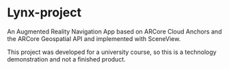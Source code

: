 # Lynx-project
An Augmented Reality Navigation App based on ARCore Cloud Anchors and the ARCore Geospatial API and implemented with SceneView.

This project was developed for a university course, so this is a technology demonstration and not a finished product.


